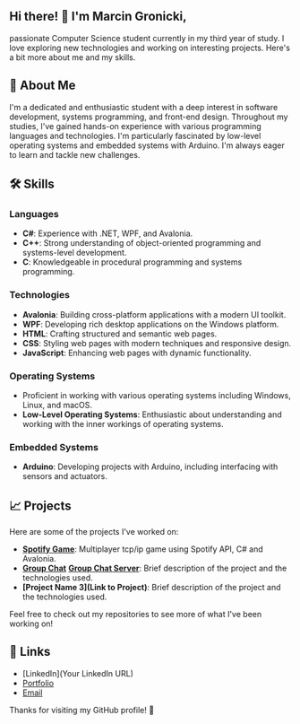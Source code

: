 
## Hi there! 👋 I'm Marcin Gronicki,
passionate Computer Science student currently in my third year of study. I love exploring new technologies and working on interesting projects. Here's a bit more about me and my skills.

## 🚀 About Me

I'm a dedicated and enthusiastic student with a deep interest in software development, systems programming, and front-end design. Throughout my studies, I've gained hands-on experience with various programming languages and technologies. I'm particularly fascinated by low-level operating systems and embedded systems with Arduino. I'm always eager to learn and tackle new challenges.

## 🛠️ Skills

### Languages
- **C#**: Experience with .NET, WPF, and Avalonia.
- **C++**: Strong understanding of object-oriented programming and systems-level development.
- **C**: Knowledgeable in procedural programming and systems programming.

### Technologies
- **Avalonia**: Building cross-platform applications with a modern UI toolkit.
- **WPF**: Developing rich desktop applications on the Windows platform.
- **HTML**: Crafting structured and semantic web pages.
- **CSS**: Styling web pages with modern techniques and responsive design.
- **JavaScript**: Enhancing web pages with dynamic functionality.

### Operating Systems
- Proficient in working with various operating systems including Windows, Linux, and macOS.
- **Low-Level Operating Systems**: Enthusiastic about understanding and working with the inner workings of operating systems.

### Embedded Systems
- **Arduino**: Developing projects with Arduino, including interfacing with sensors and actuators.

## 📈 Projects

Here are some of the projects I've worked on:

- **[Spotify Game](https://github.com/gawxgd/SpotifyApiMGame)**: Multiplayer tcp/ip game using Spotify API, C# and Avalonia.
- **[Group Chat](https://github.com/gawxgd/GroupChat)** **[Group Chat Server](https://github.com/gawxgd/GroupChatServerWorking)**: Brief description of the project and the technologies used.
- **[Project Name 3](Link to Project)**: Brief description of the project and the technologies used.

Feel free to check out my repositories to see more of what I've been working on!

## 🔗 Links

- [LinkedIn](Your LinkedIn URL)
- [Portfolio](https://gawxgd.github.io/)
- [Email](mailto:marcin.gronicki@gmail.com)

Thanks for visiting my GitHub profile! 🚀
